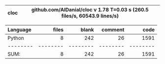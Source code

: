 cloc|github.com/AlDanial/cloc v 1.78  T=0.03 s (260.5 files/s, 60543.9 lines/s)
--- | ---

Language|files|blank|comment|code
:-------|-------:|-------:|-------:|-------:
Python|8|242|26|1591
--------|--------|--------|--------|--------
SUM:|8|242|26|1591
